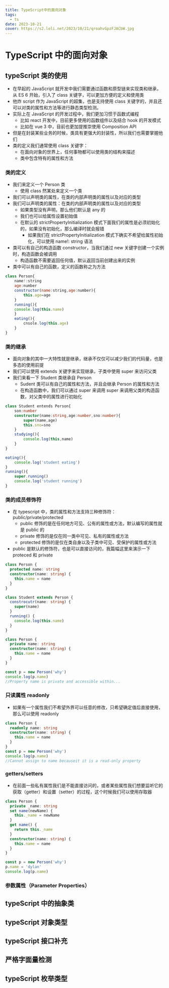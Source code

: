 ```yaml
---
title: TypeScript中的面向对象
tags:
  - ts
date: 2023-10-21
cover: https://s2.loli.net/2023/10/21/qroahvGpzFJACbW.jpg
---
```


# TypeScript 中的面向对象

## typeScript 类的使用

- 在早起的 JavaScript 就开发中我们需要通过函数和原型链来实现类和继承，从 ES 6 开始，引入了 class 关键字，可以更加方便的定义和使用类
- 他炸 script 作为 JavaScript 的超集，也是支持使用 class 关键字的，并且还可以对类的属性和方法等进行静态类型检测。
- 实际上在 JavaScript 的开发过程中，我们更加习惯于函数式编程
  - 比如 react 开发中，目前更多使用的函数组件以及结合 hook 的开发模式
  - 比如在 vue 3 中，目前也更加提推崇使用 Composition API
- 但是在封装某些业务的时候，类具有更强大的封装性，所以我们也需要掌握他们
- 类的定义我们通常使用 class 关键字：
  - 在面向对象的世界上，任何事物都可以使用类的结构来描述
  - 类中包含特有的属性和方法

### 类的定义

- 我们来定义一个 Person 类
  - 使用 class 然某处来定义一个类
- 我们可以声明类的属性，在类的内部声明类的属性以及对应的类型
- 我们可以声明类的属性：在类的内部声明类的属性以及对应的类型
  - 如果类型没有声明，那么他们默认是 any 的
  - 我们也可以给属性设置初始值
  - 在默认的 strictPropertyInitialization 模式下面我们的属性是必须初始化的，如果没有初始化，那么编译时就会报错
    - 如果我们在 strictPropertyInitialization 模式下确实不希望给属性初始化，可以使用 name!: string 语法
- 类可以有自己的构造函数 constructor，当我们通过 new 关键字创建一个实例时，构造函数会被调用
  - 构造函数不需要返回任何值，默认返回当前创建出来的实例
- 类中可以有自己的函数，定义的函数称之为方法

```js
class Person{
	name!:string
	age:number
	constructor(name:string,age:number){
		this.age=age
	}
	running(){
	console.log(this.name)
	}
	eating(){
		cnsole.log(this.age)
	}
}
```

### 类的继承

- 面向对象的其中一大特性就是继承，继承不仅仅可以减少我们的代码量，也是多态的使用前提
- 我们可以使用 extends 关键字来实现继承，子类中使用 super 来访问父类
- 我们来看一下 Student 类继承自 Person
  - Sudent 类可以有自己的属性和方法，并且会继承 Person 的属性和方法
  - 在构造函数中，我们可以通过 super 来调用 super 来调用父类的构造函数，对父类中的属性进行初始化

```ts
class Student entends Person{
	son:number
	constructor(name:string,age:number,sno:number){
		super(name,age)
		this.sno=sno
	}
	studying(){
		console.log(this,name)
	}
}

eating(){
	console.log('student eating')
}
running(){
	super.running()
	console.log('student running')
}
```

### 类的成员修饰符

- 在 typescript 中，类的属性和方法支持三种修饰符：public/private/protected
  - public 修饰的是在任何地方可见、公有的属性或方法，默认编写的属性就是 public 的
  - private 修饰的是仅在同一类中可见、私有的属性或方法
  - protected 修饰的是仅在类自身以及子类中可见、受保护的属性或方法
- public 是默认的修饰符，也是可以直接访问的，我篇幅这里来演示一下 proteced 和 private

```ts
class Person {
  protected name: string
  constructor(name: string) {
    this.name = name
  }
}

class Student extends Person {
  constrocutr(name: string) {
    super(name)
  }
  running() {
    console.log(this.name)
  }
}
```

```ts
class Person {
  private name: string
  constructor(name: string) {
    this.name = name
  }
}

const p = new Person('why')
console.log(p.name)
//Property name is private and accessible within...
```

### 只读属性 readonly

- 如果有一个属性我们不希望外界可以任意的修改，只希望确定值后直接使用，那么可以使用 readonly

```ts
class Person {
  readonly name: string
  constructor(name: string) {
    this.name = name
  }
}
const p = new Person('why')
console.log(p.name)
//Cannot assign to name becauseit it is a read-only property
```

### getters/setters

- 在前面一些私有属性我们是不能直接访问的，或者某些属性我们想要监听它的获取（getter）和设置（setter）的过程，这个时候我们可以使用存取器

```ts
class Person {
  private _name: string
  set name(newName) {
    this._name = newName
  }
  get name() {
    return this._name
  }
  constructor(name: string) {
    this.name = name
  }
}

const p = new Person('why')
p.name = 'dylan'
console.log(p.name)
```

### 参数属性（Parameter Properties）

## typeScript 中的抽象类

## typeScript 对象类型

## typeScript 接口补充

## 严格字面量检测

## typeScript 枚举类型
